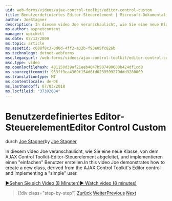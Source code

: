 ```yaml
---
uid: web-forms/videos/ajax-control-toolkit/editor-control-custom
title: Benutzerdefiniertes Editor-Steuerelement | Microsoft-Dokumentation
author: JoeStagner
description: In diesem video Joe veranschaulicht, wie Sie eine neue Klasse, von dem AJAX Control Toolkit-Editor-Steuerelement abgeleitet, und implementieren einen "einfachen" Benutzer erstellen.
ms.author: aspnetcontent
manager: wpickett
ms.date: 05/13/2009
ms.topic: article
ms.assetid: c688f8c3-0d0d-4ff2-a32b-f93e05fc826b
ms.technology: dotnet-webforms
msc.legacyurl: /web-forms/videos/ajax-control-toolkit/editor-control-custom
msc.type: video
ms.openlocfilehash: 481150d39af21eeb4847b507490688b424df1cd8
ms.sourcegitcommit: 953ff9ea4369f154d6fd0239599279ddd3280009
ms.translationtype: MT
ms.contentlocale: de-DE
ms.lasthandoff: 07/03/2018
ms.locfileid: "37392684"
---
```

<a name="editor-control-custom"></a><span data-ttu-id="bf3c5-103">Benutzerdefiniertes Editor-Steuerelement</span><span class="sxs-lookup"><span data-stu-id="bf3c5-103">Editor Control Custom</span></span>
====================
<span data-ttu-id="bf3c5-104">durch [Joe Stagner](https://github.com/JoeStagner)</span><span class="sxs-lookup"><span data-stu-id="bf3c5-104">by [Joe Stagner](https://github.com/JoeStagner)</span></span>

<span data-ttu-id="bf3c5-105">In diesem video Joe veranschaulicht, wie Sie eine neue Klasse, von dem AJAX Control Toolkit-Editor-Steuerelement abgeleitet, und implementieren einen "einfachen" Benutzer erstellen.</span><span class="sxs-lookup"><span data-stu-id="bf3c5-105">In this video Joe demonstrates how to create a new class, derived from the AJAX Control Toolkit's Editor control and implementing a "simple" user.</span></span>

[<span data-ttu-id="bf3c5-106">&#9654;Sehen Sie sich Video (8 Minuten)</span><span class="sxs-lookup"><span data-stu-id="bf3c5-106">&#9654; Watch video (8 minutes)</span></span>](https://channel9.msdn.com/Blogs/ASP-NET-Site-Videos/editor-control-custom)

> [!div class="step-by-step"]
> <span data-ttu-id="bf3c5-107">[Zurück](editor-control.md)
> [Weiter](create-a-new-custom-extender.md)</span><span class="sxs-lookup"><span data-stu-id="bf3c5-107">[Previous](editor-control.md)
[Next](create-a-new-custom-extender.md)</span></span>
